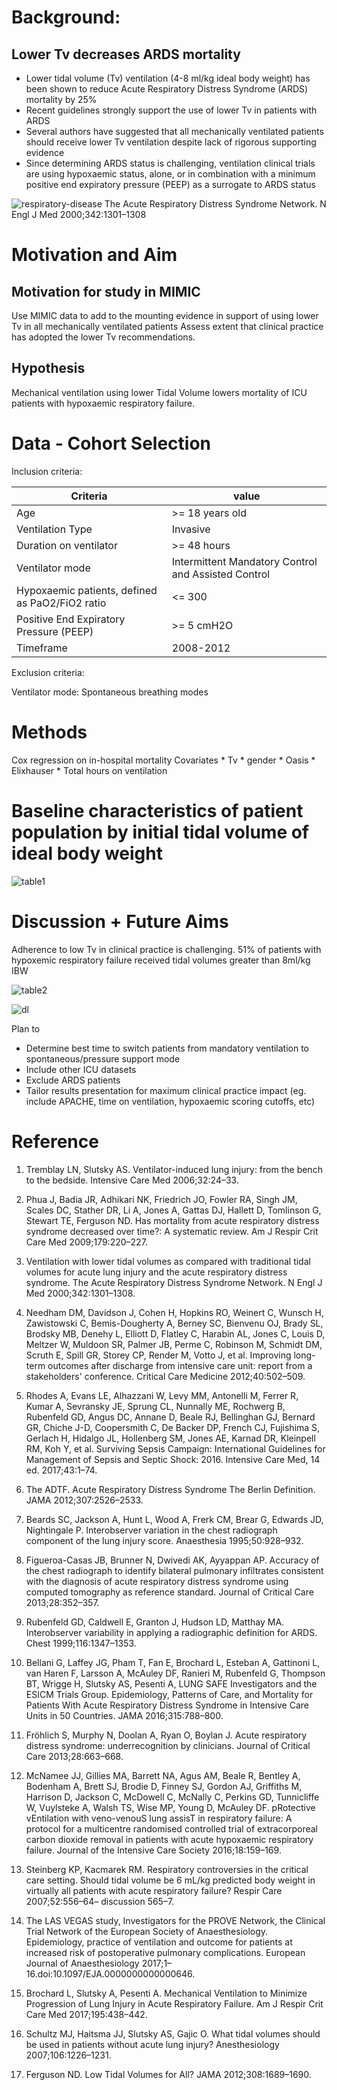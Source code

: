 # Background:

## Lower Tv decreases ARDS mortality

* Lower tidal volume (Tv) ventilation (4-8 ml/kg ideal body weight) has been shown to reduce Acute Respiratory Distress Syndrome (ARDS) mortality by 25%
* Recent guidelines strongly support the use of lower Tv  in patients with ARDS
* Several authors have suggested that all mechanically ventilated patients should receive lower Tv ventilation despite lack of rigorous supporting evidence
* Since determining ARDS status is challenging, ventilation clinical trials are using hypoxaemic status, alone, or in combination with a minimum positive end expiratory pressure (PEEP) as a surrogate to ARDS status

![respiratory-disease](https://raw.githubusercontent.com/kiendang/mimic-tidal-volume/master/img/chart.png)
The Acute Respiratory Distress Syndrome Network. N Engl J Med 2000;342:1301–1308


# Motivation and Aim

## Motivation for study in MIMIC

Use MIMIC data to add to the mounting evidence in support of using lower Tv in all mechanically ventilated patients
Assess extent that clinical practice has adopted the lower Tv recommendations.

## Hypothesis

Mechanical ventilation using lower Tidal Volume lowers mortality of ICU patients with hypoxaemic respiratory failure.

# Data - Cohort Selection

Inclusion criteria:

| Criteria                                        | value                                               |
| ---                                             | ---                                                 |
| Age                                             | >= 18 years old                                     |
| Ventilation Type                                | Invasive                                            |
| Duration on ventilator                          | >= 48 hours                                         |
| Ventilator mode                                 | Intermittent Mandatory Control and Assisted Control |
| Hypoxaemic patients, defined as PaO2/FiO2 ratio | <= 300                                              |
| Positive End Expiratory Pressure (PEEP)         | >= 5 cmH2O                                          |
| Timeframe                                       | 2008-2012                                           |

Exclusion criteria:

Ventilator mode: Spontaneous breathing modes


# Methods

Cox regression on in-hospital mortality
Covariates
    * Tv
    * gender
    * Oasis 
    * Elixhauser 
    * Total hours on ventilation

# Baseline characteristics of patient population by initial tidal volume of ideal body weight

![table1](https://raw.githubusercontent.com/kiendang/mimic-tidal-volume/master/img/table1.png)

# Discussion + Future Aims

Adherence to low Tv in clinical practice is challenging. 51% of patients with hypoxemic respiratory failure received tidal volumes greater than 8ml/kg IBW

![table2](https://raw.githubusercontent.com/kiendang/mimic-tidal-volume/master/img/table2.png)

![dl](https://raw.githubusercontent.com/kiendang/mimic-tidal-volume/master/img/dl.png)

Plan to
* Determine best time to switch patients from mandatory ventilation to spontaneous/pressure support mode
* Include other ICU datasets
* Exclude ARDS patients
* Tailor results presentation for maximum clinical practice impact (eg. include APACHE, time on ventilation, hypoxaemic scoring cutoffs, etc)


# Reference

1.  Tremblay LN, Slutsky AS. Ventilator-induced lung injury: from the bench to the bedside. Intensive Care Med 2006;32:24–33.

2. Phua J, Badia JR, Adhikari NK, Friedrich JO, Fowler RA, Singh JM, Scales DC, Stather DR, Li A, Jones A, Gattas DJ, Hallett D, Tomlinson G, Stewart TE, Ferguson ND. Has mortality from acute respiratory distress syndrome decreased over time?: A systematic review. Am J Respir Crit Care Med 2009;179:220–227.

3. Ventilation with lower tidal volumes as compared with traditional tidal volumes for acute lung injury and the acute respiratory distress syndrome. The Acute Respiratory Distress Syndrome Network. N Engl J Med 2000;342:1301–1308.

4. Needham DM, Davidson J, Cohen H, Hopkins RO, Weinert C, Wunsch H, Zawistowski C, Bemis-Dougherty A, Berney SC, Bienvenu OJ, Brady SL, Brodsky MB, Denehy L, Elliott D, Flatley C, Harabin AL, Jones C, Louis D, Meltzer W, Muldoon SR, Palmer JB, Perme C, Robinson M, Schmidt DM, Scruth E, Spill GR, Storey CP, Render M, Votto J, et al. Improving long-term outcomes after discharge from intensive care unit: report from a stakeholders' conference. Critical Care Medicine 2012;40:502–509.

5. Rhodes A, Evans LE, Alhazzani W, Levy MM, Antonelli M, Ferrer R, Kumar A, Sevransky JE, Sprung CL, Nunnally ME, Rochwerg B, Rubenfeld GD, Angus DC, Annane D, Beale RJ, Bellinghan GJ, Bernard GR, Chiche J-D, Coopersmith C, De Backer DP, French CJ, Fujishima S, Gerlach H, Hidalgo JL, Hollenberg SM, Jones AE, Karnad DR, Kleinpell RM, Koh Y, et al. Surviving Sepsis Campaign: International Guidelines for Management of Sepsis and Septic Shock: 2016. Intensive Care Med, 14 ed. 2017;43:1–74.

6. The ADTF. Acute Respiratory Distress Syndrome The Berlin Definition. JAMA 2012;307:2526–2533.

7. Beards SC, Jackson A, Hunt L, Wood A, Frerk CM, Brear G, Edwards JD, Nightingale P. Interobserver variation in the chest radiograph component of the lung injury score. Anaesthesia 1995;50:928–932.

8. Figueroa-Casas JB, Brunner N, Dwivedi AK, Ayyappan AP. Accuracy of the chest radiograph to identify bilateral pulmonary infiltrates consistent with the diagnosis of acute respiratory distress syndrome using computed tomography as reference standard. Journal of Critical Care 2013;28:352–357.

9. Rubenfeld GD, Caldwell E, Granton J, Hudson LD, Matthay MA. Interobserver variability in applying a radiographic definition for ARDS. Chest 1999;116:1347–1353.

10. Bellani G, Laffey JG, Pham T, Fan E, Brochard L, Esteban A, Gattinoni L, van Haren F, Larsson A, McAuley DF, Ranieri M, Rubenfeld G, Thompson BT, Wrigge H, Slutsky AS, Pesenti A, LUNG SAFE Investigators and the ESICM Trials Group. Epidemiology, Patterns of Care, and Mortality for Patients With Acute Respiratory Distress Syndrome in Intensive Care Units in 50 Countries. JAMA 2016;315:788–800.

11. Fröhlich S, Murphy N, Doolan A, Ryan O, Boylan J. Acute respiratory distress syndrome: underrecognition by clinicians. Journal of Critical Care 2013;28:663–668.

12. McNamee JJ, Gillies MA, Barrett NA, Agus AM, Beale R, Bentley A, Bodenham A, Brett SJ, Brodie D, Finney SJ, Gordon AJ, Griffiths M, Harrison D, Jackson C, McDowell C, McNally C, Perkins GD, Tunnicliffe W, Vuylsteke A, Walsh TS, Wise MP, Young D, McAuley DF. pRotective vEntilation with veno-venouS lung assisT in respiratory failure: A protocol for a multicentre randomised controlled trial of extracorporeal carbon dioxide removal in patients with acute hypoxaemic respiratory failure. Journal of the Intensive Care Society 2016;18:159–169.

13. Steinberg KP, Kacmarek RM. Respiratory controversies in the critical care setting. Should tidal volume be 6 mL/kg predicted body weight in virtually all patients with acute respiratory failure? Respir Care 2007;52:556–64– discussion 565–7.

14. The LAS VEGAS study, Investigators for the PROVE Network, the Clinical Trial Network of the European Society of Anaesthesiology. Epidemiology, practice of ventilation and outcome for patients at increased risk of postoperative pulmonary complications. European Journal of Anaesthesiology 2017;1–16.doi:10.1097/EJA.0000000000000646.

15. Brochard L, Slutsky A, Pesenti A. Mechanical Ventilation to Minimize Progression of Lung Injury in Acute Respiratory Failure. Am J Respir Crit Care Med 2017;195:438–442.

16. Schultz MJ, Haitsma JJ, Slutsky AS, Gajic O. What tidal volumes should be used in patients without acute lung injury? Anesthesiology 2007;106:1226–1231.

17. Ferguson ND. Low Tidal Volumes for All? JAMA 2012;308:1689–1690.


